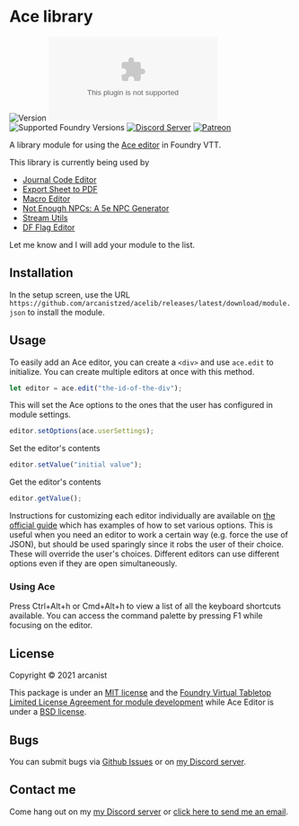 # Ace library

![Version](https://img.shields.io/github/v/tag/arcanistzed/acelib) ![Latest Release Download Count](https://img.shields.io/github/downloads/arcanistzed/acelib/latest/module.zip?label=Downloads&style=flat-square&color=9b43a8) ![Supported Foundry Versions](https://img.shields.io/endpoint?url=https://foundryshields.com/version?url=https://raw.githubusercontent.com/arcanistzed/acelib/main/module.json&style=flat-square&color=ff6400) [![Discord Server](https://img.shields.io/badge/-Discord-%232c2f33?style=flat-square&logo=discord)](https://discord.gg/AAkZWWqVav) [![Patreon](https://img.shields.io/badge/-Patreon-%23141518?style=flat-square&logo=patreon)](https://www.patreon.com/bePatron?u=15896855)

A library module for using the [Ace editor](https://ace.c9.io/) in Foundry VTT.

This library is currently being used by

- [Journal Code Editor](https://foundryvtt.com/packages/jce)
- [Export Sheet to PDF](https://foundryvtt.com/packages/pdf-sheet)
- [Macro Editor](https://foundryvtt.com/packages/macroeditor)
- [Not Enough NPCs: A 5e NPC Generator](https://foundryvtt.com/packages/npcgen)
- [Stream Utils](https://foundryvtt.com/packages/0streamutils)
- [DF Flag Editor](https://foundryvtt.com/packages/df-flag-edit)

Let me know and I will add your module to the list.

## Installation

In the setup screen, use the URL `https://github.com/arcanistzed/acelib/releases/latest/download/module.json` to install the module.

## Usage

To easily add an Ace editor, you can create a `<div>` and use `ace.edit` to initialize. You can create multiple editors at once with this method.

```js
let editor = ace.edit("the-id-of-the-div");
```

This will set the Ace options to the ones that the user has configured in module settings.

```js
editor.setOptions(ace.userSettings);
```

Set the editor's contents

```js
editor.setValue("initial value");
```

Get the editor's contents

```js
editor.getValue();
```

Instructions for customizing each editor individually are available on [the official guide](https://ace.c9.io/#nav=howto) which has examples of how to set various options. This is useful when you need an editor to work a certain way (e.g. force the use of JSON), but should be used sparingly since it robs the user of their choice. These will override the user's choices. Different editors can use different options even if they are open simultaneously.

### Using Ace

Press Ctrl+Alt+h or Cmd+Alt+h to view a list of all the keyboard shortcuts available. You can access the command palette by pressing F1 while focusing on the editor.

## License

Copyright © 2021 arcanist

This package is under an [MIT license](LICENSE) and the [Foundry Virtual Tabletop Limited License Agreement for module development](https://foundryvtt.com/article/license/) while Ace Editor is under a [BSD license](https://github.com/ajaxorg/ace/blob/master/LICENSE).

## Bugs

You can submit bugs via [Github Issues](https://github.com/arcanistzed/acelib/issues/new/choose) or on [my Discord server](https://discord.gg/AAkZWWqVav).

## Contact me

Come hang out on my [my Discord server](https://discord.gg/AAkZWWqVav) or [click here to send me an email](mailto:arcanistzed@gmail.com?subject=Ace%20Library%20module).
